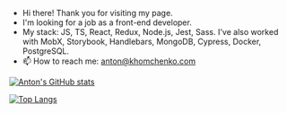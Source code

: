 - Hi there! Thank you for visiting my page.
- I'm looking for a job as a front-end developer.
- My stack: JS, TS, React, Redux, Node.js, Jest, Sass. I've also worked with MobX, Storybook, Handlebars, MongoDB, Cypress, Docker, PostgreSQL.
- 📫 How to reach me: anton@khomchenko.com

[![Anton's GitHub stats](https://github-readme-stats.vercel.app/api?username=khomch&show_icons=true&theme=transparent)](https://github.com/anuraghazra/github-readme-stats)

[![Top Langs](https://github-readme-stats.vercel.app/api/top-langs/?username=khomch&show_icons=true&theme=transparent)](https://github.com/anuraghazra/github-readme-stats)

<!---
khomch/khomch is a ✨ special ✨ repository because its `README.md` (this file) appears on your GitHub profile.
You can click the Preview link to take a look at your changes.
--->
